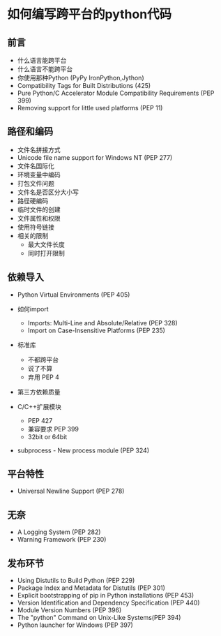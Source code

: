 如何编写跨平台的python代码
==========================

前言
----

+ 什么语言能跨平台
+ 什么语言不能跨平台
+ 你使用那种Python (PyPy IronPython,Jython)
+ Compatibility Tags for Built Distributions (425)
+ Pure Python/C Accelerator Module Compatibility Requirements (PEP 399)
+ Removing support for little used platforms (PEP 11)

路径和编码
----------

+ 文件名拼接方式
+ Unicode file name support for Windows NT (PEP 277)
+ 文件名国际化
+ 环境变量中编码
+ 打包文件问题
+ 文件名是否区分大小写
+ 路径硬编码
+ 临时文件的创建
+ 文件属性和权限
+ 使用符号链接
+ 相关的限制
  + 最大文件长度
  + 同时打开限制

依赖导入
--------

+ Python Virtual Environments (PEP 405)
+ 如何import
  + Imports: Multi-Line and Absolute/Relative (PEP 328)
  + Import on Case-Insensitive Platforms (PEP 235)
+ 标准库
  + 不都跨平台
  + 说了不算
  + 弃用 PEP 4
+ 第三方依赖质量

+ C/C++扩展模块
  + PEP 427
  + 兼容要求 PEP 399
  + 32bit or 64bit
+ subprocess - New process module (PEP 324)

平台特性
--------

+ Universal Newline Support (PEP 278)

无奈
----

+ A Logging System (PEP 282)
+ Warning Framework (PEP 230)

发布环节
--------

+ Using Distutils to Build Python (PEP 229)
+ Package Index and Metadata for Distutils (PEP 301)
+ Explicit bootstrapping of pip in Python installations (PEP 453)
+ Version Identification and Dependency Specification (PEP 440)
+ Module Version Numbers (PEP 396)
+ The "python" Command on Unix-Like Systems(PEP 394)
+ Python launcher for Windows (PEP 397)
